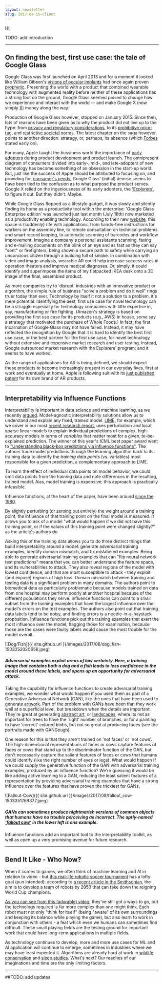 ```yaml
---
layout: newsletter
slug: 2017-08-15-client
---
```


Hi,

TODO: add introduction

---

## On finding the best, first use case: the tale of Google Glass

Google Glass was first launched on April 2013 and for a moment it looked like William Gibson's [visions of occular implants](http://www.williamgibsonbooks.com/blog/2006_08_01_archive.asp#115688201954919109) had once again proven [prophetic](http://www.newyorker.com/books/page-turner/william-gibsons-man-made-future). Presenting the world with a product that combined wearable technology with augmented reality before neither of these applications had a strong foot on the ground, Google Glass seemed poised to change how we experience and interact with the world &mdash; and make Google X (now simply [X](http://money.cnn.com/2016/01/18/technology/google-x-new-logo/index.html)) money along the way. 

Production of Google Glass however, stopped on January 2015. Since then, lots of reasons have been given as to why the product did not live up to the hype: from [privacy and regulatory considerations](https://www.fastcompany.com/3009432/tracking-the-ban-on-google-glass), to its [prohibitive price-tag](http://wearablecameras.com/reviews/google-glass-steep-price-worth-ultra-fancy-gadget/), and [restrictive societal norms](http://nypost.com/2014/07/14/is-google-glass-cool-or-just-plain-creepy/). The latest chapter on the saga however, points to another direction: strategy, or, perhaps, its absence (which [Forbes](https://www.forbes.com/sites/ianaltman/2015/04/28/why-google-glass-failed-and-why-apple-watch-could-too/#3e6483544c4b) stated early on).

For many, Apple taught the bussiness world the importance of [early adopters](https://en.wikipedia.org/wiki/Technology_adoption_life_cycle) during product development and product launch. The omnipresent diagram of consumers divided into early-, mid-, and late-adopters of new technology has become something of an obsession in the start-up world. But, just like the success of Apple should be attributed to focusing on, and providing for, [consumer's needs](http://appleinsider.com/articles/16/10/05/five-years-after-steve-jobs-an-apple-with-the-courage-to-say-no), Google Glass' (initial) demise seems to have been tied to the confusion as to what purpose the product serves. Google X relied on the ingeniousness of its early adopters, the ['Explorers'](https://www.forbes.com/sites/tarunwadhwa/2014/04/24/the-google-glass-explorer-program-was-a-social-experiment-that-backfired/#527797685d95), to figure it out. But they didn't. Maybe.

While Google Glass flopped as a lifestyle gadget, it was slowly and silently finding its home as a productivity tool within the enterprise: 'Google Glass Enterprise edition' was launched just last month (July 18th) now marketed as a productivity enabling technology. According to their new [website](http://www.x.company/glass/), this space is (suddenly) rife with applications, from hands-free instructions for workers on the assembly line, to remote consultation on technical problems and smart record keeping, to automatic scanning of barcodes and workflow improvement. Imagine a company's personal assistants scanning, faxing and e-mailing documents on the blink of an eye and as fast as they can say "sent" or firefighters, being shown a secure path to safety while carrying an unconcious citizen through a building full of smoke. In combination with video and image analysis, wearable AR could help increase success rates in operation theaters and improve medical diagnoses. Or, simply, it could identify and superimpose the items of my flatpacked IKEA desk onto a 3D image of the final, assembled product.

As more companies try to 'disrupt' industries with an innovative product or algorithm, the simple rule of business "solve a problem and do it well"  rings truer today than ever. Technology by itself it not a solution to a problem, it's mere potential. Identifying the best, first use case for novel technology can be a struggle especially for technology companies with little expertise in, say, manufacturing or fire fighting. (Amazon's strategy is based on providing the first use case for its products (e.g., AWS) in house, some say a strategy that motivated the purchase of Whole Foods.) In fact, the first incarnation of Google Glass may not have failed. Instead, it may have reflected the recognition by Google that it is hard to identify the best first use case, or the best partner for the first use case, for novel technology without extensive and expensive market research and user testing. Instead, Google outsourced market research with the Explorers' program; and it seems to have worked. 

As the range of applications for AR is being defined, we should expect these products to become increasingly present in our everyday lives, first at work and eventually at home. Apple is following suit with its [just published patent](http://appleinsider.com/articles/17/07/27/apple-invention-details-ar-mapping-system-for-iphone-head-mounted-displays) for its own brand of AR products.

---

## Interpretability via Influence Functions

Interpretability is important in data science and machine learning, as we recently [argued](http://blog.fastforwardlabs.com/2017/08/02/interpretability.html).  Model-agnostic interpretability solutions allow us to understand and explain any fixed, trained model. [LIME](https://arxiv.org/pdf/1602.04938.pdf), for example, which we cover in our most [recent research report](http://blog.fastforwardlabs.com/2017/08/02/interpretability.html), uses perturbation and local, sparse linear models to explain individual predictions of complex, high-accuracy models in terms of *variables* that matter most for a given, to-be-explained prediction. The winner of this year's ICML best paper award went to ["Understanding black-box predictions via influence functions"](http://proceedings.mlr.press/v70/koh17a/koh17a.pdf). The authors trace model predictions through the learning algorithm back to its training data to identify the *training data points* (vs. variables) most responsible for a given prediction, a complementary approach to LIME.

To learn the effect of individual data points on model behavior, we could omit data points from the training data and note differences in the resulting, trained model. Alas, model training is expensive; this approach is practically infeasible. 

Influence functions, at the heart of the paper, have been around [since the 1980](https://experts.umn.edu/en/publications/characterizations-of-an-empirical-influence-function-for-detectin). 

By slightly perturbing (or zeroing out entirely) the weight around a training point, the influence of that training point on the final model is measured. It allows you to ask of a model "what would happen if we did not have this training point, or if the values of this training point were changed slightly?" as the article's authors do.

Asking this of the training data allows you to do three distinct things that build interpretability around a model: generate adversarial training examples, identify domain mismatch, and fix mislabeled examples. Being able to generate adversarial training examples that can "flip neural network test predictions" means that you can better understand the feature space, and its vulnerabilities to attack. They also reveal regions of the model with lowest confidence, and that are most susceptible to attack - they exploit (and expose) regions of high loss. Domain mismatch between training and testing data is a significant problem in many domains. The authors point to biomedical data as particularly problematic because models trained on data from one hospital may perform poorly at another hospital because of the different populations they serve. Influence functions can point to a small subset from the training examples that have the largest influence over the model's errors on the test examples. The authors also point out that training data labels tend to be noisy, and finding errors is a needle-in-a-haystack proposition. Influence functions pick out the training examples that exert the most influence over the model, flagging those for examination, because those are the cases were faulty labels would cause the most trouble for the model overall.

![Dog/Fish]({{ site.github.url }}/images/2017/08/dog_fish-1503352020658.jpeg)
##### Adversarial examples exploit areas of low certainty. Here, a training image that contains both a dog and a fish leads to less confidence in the model around these labels, and opens up an opportunity for adversarial attack.

Taking the capability for influence functions to create adversarial training examples, we wonder what would happen if you used them as part of a Generative Adversarial Network (GAN), like the ones that have been used to generate [artwork](https://medium.com/towards-data-science/gangogh-creating-art-with-gans-8d087d8f74a1). Part of the problem with GANs have been that they work well at a superficial level, but breakdown when the details are important. They're great at generating [abstract art](https://www.newscientist.com/article/2139184-artificially-intelligent-painters-invent-new-styles-of-art/), or [landscapes](http://www.businessinsider.com/google-street-view-into-pro-level-landscape-with-ai-2017-7), where its not as important for trees to have the 'right' number of branches, or for a painting to have 'correct' colored blobs, but not so great at producing faces (see the portraits made with GANGough). 

One reason for this is that they aren't trained on 'not faces' or 'not cows'. The high-dimensional representations of faces or cows capture features of faces or cows that stand up to the discriminator function of the GAN, but don't necessarily capture the salient features of faces or cows that humans could identify (like the right number of eyes or legs). What would happen if we could supply the generative function of the GAN with adversarial training examples, produced by an influence function? We're guessing it would be like adding active learning to a GAN, reducing the least salient features of a representation by providing adversarial training examples that have a strong influence over the features that have proven the trickiest for GANs.

![Fallout-Cow]({{ site.github.url }}/images/2017/08/fallout_cow-1503351768377.jpeg)
##### GANs can sometimes produce nightmarish versions of common objects that humans have no trouble perceiving as incorrect. The aptly-named ['fallout cow'](https://arxiv.org/pdf/1701.00160.pdf) in the lower left is one example.

Influence functions add an important tool to the interpretability toolkit, as well as open up a very promising avenue for future research.

---

## Bend It Like - Who Now?
When it comes to games, we often think of machine learning and AI in relation to video - but [this real-life robotic soccer tournament](https://www.robocup2017.org/eng/leagues_football.html) has a lofty goal (pun intended): according to [a recent article in the Smithsonian](http://www.smithsonianmag.com/innovation/why-funny-falling-soccer-playing-robots-matter-180964260/), the aim is to develop a team of robots by 2050 that can take down the reigning World Cup champions.  

[As you can see from this (adorable) video](https://youtu.be/OYm_9ifChFc), they've still got a ways to go, but the technology required is far more complex than one might think.  Each robot must not only "think for itself" (being "aware" of its own surroundings and keeping its balance while playing the game), but also learn to work in conjunction with others - a feat which even we humans can sometimes find difficult.  These small playing fields are the testing ground for important work that could have long-term applications in multiple fields.

As technology continues to develop, more and more use cases for ML and AI application will continue to emerge, sometimes in industries where we may have least expected it.  Algorithms are already hard at work in [wildlife conservation](https://www.oreilly.com/ideas/from-binoculars-to-big-data-citizen-scientists-use-emerging-technology-in-the-wild) and [sleep studies](http://news.mit.edu/2017/new-ai-algorithm-monitors-sleep-radio-waves-0807).  What's next?  Our reaches of our imaginations and time are the only limiting factors.

---

##TODO: add updates
